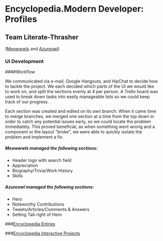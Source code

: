 # Encyclopedia.Modern Developer: Profiles
## Team Literate-Thrasher
([Meowwwls](http://github.com/meowwwls) and [Azureowl](http://github.com/azureowl))

### UI Development 

####Workflow  

We communicated via e-mail, Google Hangouts, and HipChat to decide how to tackle the project. We each decided which parts of the UI we would like to work on, and split the sections evenly at 4 per person. A Trello board was used to break down tasks into easily manageable lists so we could keep track of our progress.

Each section was created and edited on its own branch. When it came time to merge branches, we merged one section at a time from the top down in order to catch any potential issues early, so we could locate the problem immediately. This proved beneficial, as when something went wrong and a component or the layout "broke", we were able to quickly isolate the problem and implement a fix.

##### Meowwwls managed the following sections:

* Header logo with search field
* Appreciation
* Biography/Trivia/Work History
* Skills

##### Azureowl managed the following sections:

* Hero
* Noteworthy Contributions
* Tweets/Articles/Comments & Answers
* Setting Tab right of Hero


###[Encyclopedia Entries](encyclopedia-entries)

###[Encyclopedia Interactive Projects](encyclopedia-entries-interactive)
